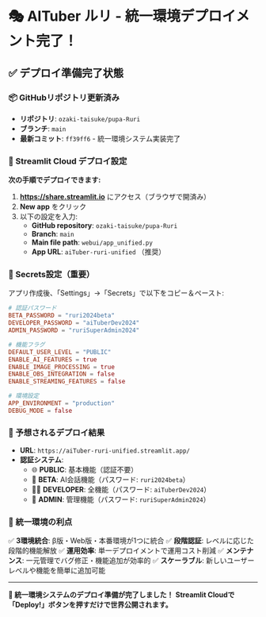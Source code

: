 # 🎭 AITuber ルリ - 統一環境デプロイメント完了！

## ✅ デプロイ準備完了状態

### 📦 GitHubリポジトリ更新済み
- **リポジトリ**: `ozaki-taisuke/pupa-Ruri`
- **ブランチ**: `main`
- **最新コミット**: `ff39ff6` - 統一環境システム実装完了

### 🚀 Streamlit Cloud デプロイ設定

**次の手順でデプロイできます:**

1. **https://share.streamlit.io** にアクセス（ブラウザで開済み）
2. **New app** をクリック
3. 以下の設定を入力:
   - **GitHub repository**: `ozaki-taisuke/pupa-Ruri`
   - **Branch**: `main`
   - **Main file path**: `webui/app_unified.py`
   - **App URL**: `aiTuber-ruri-unified` （推奨）

### 🔐 Secrets設定（重要）

アプリ作成後、「Settings」→「Secrets」で以下をコピー＆ペースト:

```toml
# 認証パスワード
BETA_PASSWORD = "ruri2024beta"
DEVELOPER_PASSWORD = "aiTuberDev2024"
ADMIN_PASSWORD = "ruriSuperAdmin2024"

# 機能フラグ
DEFAULT_USER_LEVEL = "PUBLIC"
ENABLE_AI_FEATURES = true
ENABLE_IMAGE_PROCESSING = true
ENABLE_OBS_INTEGRATION = false
ENABLE_STREAMING_FEATURES = false

# 環境設定
APP_ENVIRONMENT = "production"
DEBUG_MODE = false
```

### 🎯 予想されるデプロイ結果

- **URL**: `https://aiTuber-ruri-unified.streamlit.app/`
- **認証システム**:
  - 🌐 **PUBLIC**: 基本機能（認証不要）
  - 🧪 **BETA**: AI会話機能（パスワード: `ruri2024beta`）
  - 👨‍💻 **DEVELOPER**: 全機能（パスワード: `aiTuberDev2024`）
  - 👑 **ADMIN**: 管理機能（パスワード: `ruriSuperAdmin2024`）

### 🔧 統一環境の利点

✅ **3環境統合**: β版・Web版・本番環境が1つに統合
✅ **段階認証**: レベルに応じた段階的機能解放
✅ **運用効率**: 単一デプロイメントで運用コスト削減
✅ **メンテナンス**: 一元管理でバグ修正・機能追加が効率的
✅ **スケーラブル**: 新しいユーザーレベルや機能を簡単に追加可能

---

**🎉 統一環境システムのデプロイ準備が完了しました！**
**Streamlit Cloudで「Deploy!」ボタンを押すだけで世界公開されます。**